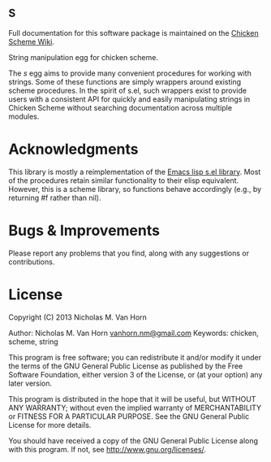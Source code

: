 ## S

Full documentation for this software package is maintained on the
[Chicken Scheme Wiki](https://wiki.call-cc.org/eggref/4/s).

String manipulation egg for chicken scheme. 

The <i>s</i> egg aims to provide many convenient procedures for
working with strings. Some of these functions are simply wrappers
around existing scheme procedures. In the spirit of s.el, such
wrappers exist to provide users with a consistent API for quickly and
easily manipulating strings in Chicken Scheme without searching
documentation across multiple modules.


Acknowledgments 
===============

This library is mostly a reimplementation of the [Emacs lisp s.el library](https://github.com/magnars/s.el). Most of the procedures retain similar functionality to their elisp equivalent. However, this is a scheme library, so functions behave accordingly (e.g., by returning #f rather than nil).

Bugs & Improvements
===================

Please report any problems that you find, along with any suggestions or contributions.

License
=======

Copyright (C) 2013 Nicholas M. Van Horn

Author: Nicholas M. Van Horn <vanhorn.nm@gmail.com>
Keywords: chicken, scheme, string

This program is free software; you can redistribute it and/or modify
it under the terms of the GNU General Public License as published by
the Free Software Foundation, either version 3 of the License, or
(at your option) any later version.

This program is distributed in the hope that it will be useful,
but WITHOUT ANY WARRANTY; without even the implied warranty of
MERCHANTABILITY or FITNESS FOR A PARTICULAR PURPOSE.  See the
GNU General Public License for more details.

You should have received a copy of the GNU General Public License
along with this program.  If not, see <http://www.gnu.org/licenses/>.
